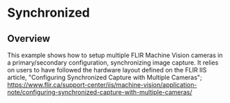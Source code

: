# Synchronized

## Overview 

This example shows how to setup multiple FLIR Machine Vision cameras in a primary/secondary configuration, synchronizing image capture.  It relies on users to have followed the hardware layout defined on the FLIR IIS article, "Configuring Synchronized Capture with Multiple Cameras"; https://www.flir.ca/support-center/iis/machine-vision/application-note/configuring-synchronized-capture-with-multiple-cameras/